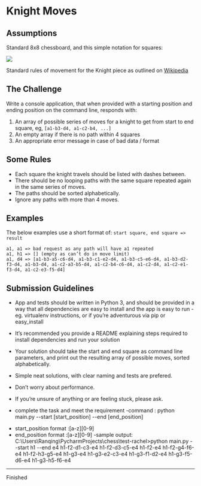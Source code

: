 # Knight Moves

## Assumptions

Standard 8x8 chessboard, and this simple notation for squares:

![](http://upload.wikimedia.org/wikipedia/commons/thumb/b/b6/SCD_algebraic_notation.svg/242px-SCD_algebraic_notation.svg.png)

Standard rules of movement for the Knight piece as outlined on [Wikipedia](http://en.wikipedia.org/wiki/Knight_(chess)#Movement)

## The Challenge

Write a console application, that when provided with a starting position and
ending position on the command line, responds with:

  1. An array of possible series of moves for a knight to get from start to end square, eg, `[a1-b3-d4, a1-c2-b4, ...]`
  2. An empty array if there is no path within 4 squares
  3. An appropriate error message in case of bad data / format

## Some Rules

- Each square the knight travels should be listed with dashes between.
- There should be no looping paths with the same square repeated again in the same series of moves.
- The paths should be sorted alphabetically.
- Ignore any paths with more than 4 moves.

## Examples

The below examples use a short format of: `start square, end square => result`

```
a1, a1 => bad request as any path will have a1 repeated
a1, h1 => [] (empty as can’t do in move limit)
a1, d4 => [a1-b3-a5-c6-d4, a1-b3-c1-e2-d4, a1-b3-c5-e6-d4, a1-b3-d2-f3-d4, a1-b3-d4, a1-c2-a3-b5-d4, a1-c2-b4-c6-d4, a1-c2-d4, a1-c2-e1-f3-d4, a1-c2-e3-f5-d4]
```

## Submission Guidelines

  - App and tests should be written in Python 3, and should be provided in a way
  that all dependencies are easy to install and the app is easy to run - eg.
  virtualenv instructions, or if you’re adventurous via pip or easy_install
  - It’s recommended you provide a README explaining steps required to install
  dependencies and run your solution
  - Your solution should take the start and end square as command line
  parameters, and print out the resulting array of possible moves, sorted
  alphabetically.
  - Simple neat solutions, with clear naming and tests are prefered.
  - Don’t worry about performance.
  - If you’re unsure of anything or are feeling stuck, please ask.

 - complete the task and meet the requirement
 -command : python main.py --start [start_position] --end [end_position]
 * start_position format :[a-z][0-9]
 * end_position format :[a-z][0-9]
 -sample output:
 C:\Users\Ranqing\PycharmProjects\chess\test-rachel>python main.py --start h1 --end e4
h1-f2-d1-c3-e4
h1-f2-d3-c5-e4
h1-f2-e4
h1-f2-g4-f6-e4
h1-f2-h3-g5-e4
h1-g3-e4
h1-g3-e2-c3-e4
h1-g3-f1-d2-e4
h1-g3-f5-d6-e4
h1-g3-h5-f6-e4
**********
Finished
